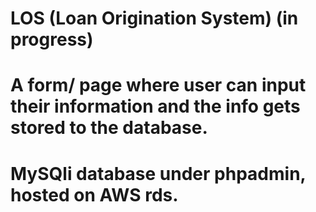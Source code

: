 # LOS (Loan Origination System) (in progress)
# A form/ page where user can input their information and the info gets stored to the database. 
# MySQli database under phpadmin, hosted on AWS rds.

